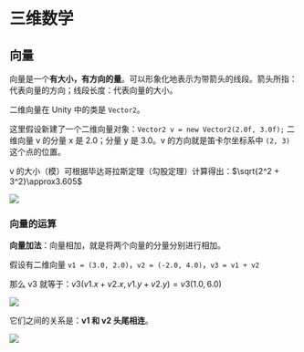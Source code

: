 # 三维数学

## 向量

向量是一个**有大小，有方向的量**。可以形象化地表示为带箭头的线段。箭头所指：代表向量的方向；线段长度：代表向量的大小。

二维向量在 Unity 中的类是 `Vector2`。

这里假设新建了一个二维向量对象：`Vector2 v = new Vector2(2.0f, 3.0f);` 二维向量 v 的分量 x 是 2.0；分量 y 是 3.0。v 的方向就是笛卡尔坐标系中 `(2, 3)` 这个点的位置。

v 的大小（模）可根据毕达哥拉斯定理（勾股定理）计算得出：$\sqrt{2^2 + 3^2}\approx3.605$

![](/assets/imgs/unity/3dmath/vector-define.png)

### 向量的运算

**向量加法**：向量相加，就是将两个向量的分量分别进行相加。

假设有二维向量 `v1 = (3.0, 2.0)`，`v2 = (-2.0, 4.0)`，`v3 = v1 + v2`

那么 v3 就等于：$v3(v1.x+v2.x, v1.y+v2.y) = v3(1.0, 6.0)$ 

![](/assets/imgs/unity/3dmath/v3express.png)

它们之间的关系是：**v1 和 v2 头尾相连**。

![](/assets/imgs/unity/3dmath/relation.png)